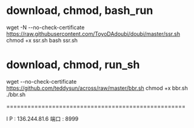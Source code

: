 # download, chmod, bash_run
wget -N --no-check-certificate https://raw.githubusercontent.com/ToyoDAdoubi/doubi/master/ssr.sh
chmod +x ssr.sh
bash ssr.sh

# download, chmod, run_sh
wget --no-check-certificate https://github.com/teddysun/across/raw/master/bbr.sh
chmod +x bbr.sh
./bbr.sh




===================================================

 I  P	    : 136.244.81.6
 端口	    : 8999
